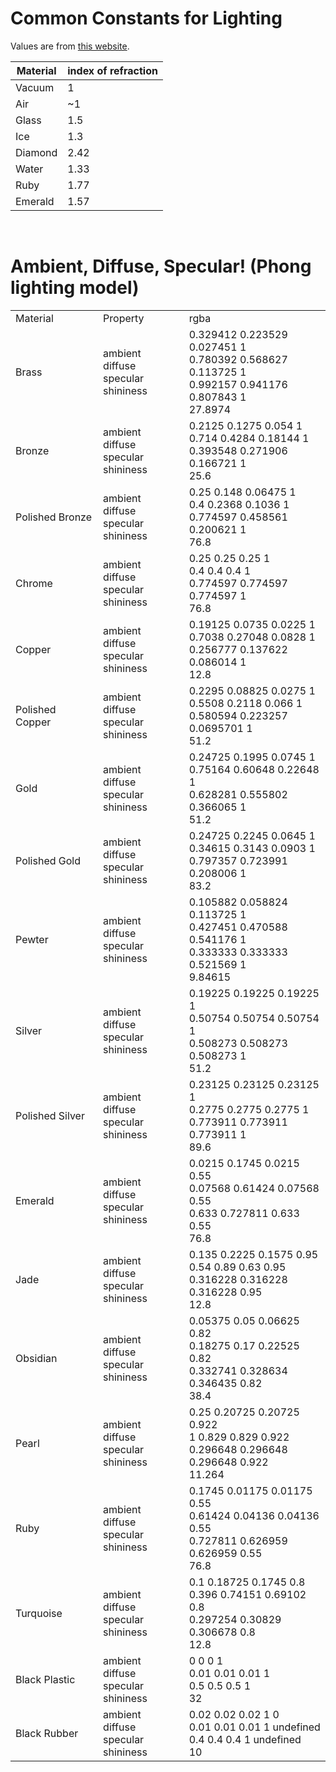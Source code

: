 # Common Constants for Lighting

Values are from [this website](http://www.barradeau.com/nicoptere/dump/materials.html).

| Material | index of refraction |
|----------|---------------------|
| Vacuum   | 1                   |
| Air      | ~1                  |
| Glass    | 1.5                 |
| Ice      | 1.3                 |
| Diamond  | 2.42                |
| Water    | 1.33                |
| Ruby     | 1.77                |
| Emerald  | 1.57                |
<br>


# Ambient, Diffuse, Specular! (Phong lighting model)

<table cellpadding="4" cellspacing="0">
        <tr class="green">
            <td width="200">Material</td>
            <td width="100">Property</td>
            <td width="100">rgba</td>
        </tr>
        <tr class="green">
            <td width="200">Brass</td>
            <td width="200">
                <div>ambient</div>
                <div>diffuse</div>
                <div>specular</div>
                <div>shininess</div>
            </td>
            <td width="400">
                <div> 0.329412 0.223529 0.027451 1 </div>
                <div> 0.780392 0.568627 0.113725 1 </div>
                <div> 0.992157 0.941176 0.807843 1 </div>
                <div>27.8974</div>
            </td>
        </tr>
        <tr class="white">
            <td width="200">Bronze</td>
            <td width="200">
                <div>ambient</div>
                <div>diffuse</div>
                <div>specular</div>
                <div>shininess</div>
            </td>
            <td width="400">
                <div> 0.2125 0.1275 0.054 1 </div>
                <div> 0.714 0.4284 0.18144 1 </div>
                <div> 0.393548 0.271906 0.166721 1 </div>
                <div>25.6</div>
            </td>
        </tr>
        <tr class="green">
            <td width="200">Polished Bronze</td>
            <td width="200">
                <div>ambient</div>
                <div>diffuse</div>
                <div>specular</div>
                <div>shininess</div>
            </td>
            <td width="400">
                <div> 0.25 0.148 0.06475 1 </div>
                <div> 0.4 0.2368 0.1036 1 </div>
                <div> 0.774597 0.458561 0.200621 1 </div>
                <div>76.8</div>
            </td>
        </tr>
        <tr class="white">
            <td width="200">Chrome</td>
            <td width="200">
                <div>ambient</div>
                <div>diffuse</div>
                <div>specular</div>
                <div>shininess</div>
            </td>
            <td width="400">
                <div> 0.25 0.25 0.25 1 </div>
                <div> 0.4 0.4 0.4 1 </div>
                <div> 0.774597 0.774597 0.774597 1 </div>
                <div>76.8</div>
            </td>
        </tr>
        <tr class="green">
            <td width="200">Copper</td>
            <td width="200">
                <div>ambient</div>
                <div>diffuse</div>
                <div>specular</div>
                <div>shininess</div>
            </td>
            <td width="400">
                <div> 0.19125 0.0735 0.0225 1 </div>
                <div> 0.7038 0.27048 0.0828 1 </div>
                <div> 0.256777 0.137622 0.086014 1 </div>
                <div>12.8</div>
            </td>
        </tr>
        <tr class="white">
            <td width="200">Polished Copper</td>
            <td width="200">
                <div>ambient</div>
                <div>diffuse</div>
                <div>specular</div>
                <div>shininess</div>
            </td>
            <td width="400">
                <div> 0.2295 0.08825 0.0275 1 </div>
                <div> 0.5508 0.2118 0.066 1 </div>
                <div> 0.580594 0.223257 0.0695701 1 </div>
                <div>51.2</div>
            </td>
        </tr>
        <tr class="green">
            <td width="200">Gold</td>
            <td width="200">
                <div>ambient</div>
                <div>diffuse</div>
                <div>specular</div>
                <div>shininess</div>
            </td>
            <td width="400">
                <div> 0.24725 0.1995 0.0745 1 </div>
                <div> 0.75164 0.60648 0.22648 1 </div>
                <div> 0.628281 0.555802 0.366065 1 </div>
                <div>51.2</div>
            </td>
        </tr>
        <tr class="white">
            <td width="200">Polished Gold</td>
            <td width="200">
                <div>ambient</div>
                <div>diffuse</div>
                <div>specular</div>
                <div>shininess</div>
            </td>
            <td width="400">
                <div> 0.24725 0.2245 0.0645 1 </div>
                <div> 0.34615 0.3143 0.0903 1 </div>
                <div> 0.797357 0.723991 0.208006 1 </div>
                <div>83.2</div>
            </td>
        </tr>
        <tr class="green">
            <td width="200">Pewter</td>
            <td width="200">
                <div>ambient</div>
                <div>diffuse</div>
                <div>specular</div>
                <div>shininess</div>
            </td>
            <td width="400">
                <div> 0.105882 0.058824 0.113725 1 </div>
                <div> 0.427451 0.470588 0.541176 1 </div>
                <div> 0.333333 0.333333 0.521569 1 </div>
                <div>9.84615</div>
            </td>
        </tr>
        <tr class="white">
            <td width="200">Silver</td>
            <td width="200">
                <div>ambient</div>
                <div>diffuse</div>
                <div>specular</div>
                <div>shininess</div>
            </td>
            <td width="400">
                <div> 0.19225 0.19225 0.19225 1 </div>
                <div> 0.50754 0.50754 0.50754 1 </div>
                <div> 0.508273 0.508273 0.508273 1 </div>
                <div>51.2</div>
            </td>
        </tr>
        <tr class="green">
            <td width="200">Polished Silver</td>
            <td width="200">
                <div>ambient</div>
                <div>diffuse</div>
                <div>specular</div>
                <div>shininess</div>
            </td>
            <td width="400">
                <div> 0.23125 0.23125 0.23125 1 </div>
                <div> 0.2775 0.2775 0.2775 1 </div>
                <div> 0.773911 0.773911 0.773911 1 </div>
                <div>89.6</div>
            </td>
        </tr>
        <tr class="white">
            <td width="200">Emerald</td>
            <td width="200">
                <div>ambient</div>
                <div>diffuse</div>
                <div>specular</div>
                <div>shininess</div>
            </td>
            <td width="400">
                <div> 0.0215 0.1745 0.0215 0.55 </div>
                <div> 0.07568 0.61424 0.07568 0.55 </div>
                <div> 0.633 0.727811 0.633 0.55 </div>
                <div>76.8</div>
            </td>
        </tr>
        <tr class="green">
            <td width="200">Jade</td>
            <td width="200">
                <div>ambient</div>
                <div>diffuse</div>
                <div>specular</div>
                <div>shininess</div>
            </td>
            <td width="400">
                <div> 0.135 0.2225 0.1575 0.95 </div>
                <div> 0.54 0.89 0.63 0.95 </div>
                <div> 0.316228 0.316228 0.316228 0.95 </div>
                <div>12.8</div>
            </td>
        </tr>
        <tr class="white">
            <td width="200">Obsidian</td>
            <td width="200">
                <div>ambient</div>
                <div>diffuse</div>
                <div>specular</div>
                <div>shininess</div>
            </td>
            <td width="400">
                <div> 0.05375 0.05 0.06625 0.82 </div>
                <div> 0.18275 0.17 0.22525 0.82 </div>
                <div> 0.332741 0.328634 0.346435 0.82 </div>
                <div>38.4</div>
            </td>
        </tr>
        <tr class="green">
            <td width="200">Pearl</td>
            <td width="200">
                <div>ambient</div>
                <div>diffuse</div>
                <div>specular</div>
                <div>shininess</div>
            </td>
            <td width="400">
                <div> 0.25 0.20725 0.20725 0.922 </div>
                <div> 1 0.829 0.829 0.922 </div>
                <div> 0.296648 0.296648 0.296648 0.922 </div>
                <div>11.264</div>
            </td>
        </tr>
        <tr class="white">
            <td width="200">Ruby</td>
            <td width="200">
                <div>ambient</div>
                <div>diffuse</div>
                <div>specular</div>
                <div>shininess</div>
            </td>
            <td width="400">
                <div> 0.1745 0.01175 0.01175 0.55 </div>
                <div> 0.61424 0.04136 0.04136 0.55 </div>
                <div> 0.727811 0.626959 0.626959 0.55 </div>
                <div>76.8</div>
            </td>
        </tr>
        <tr class="green">
            <td width="200">Turquoise</td>
            <td width="200">
                <div>ambient</div>
                <div>diffuse</div>
                <div>specular</div>
                <div>shininess</div>
            </td>
            <td width="400">
                <div> 0.1 0.18725 0.1745 0.8 </div>
                <div> 0.396 0.74151 0.69102 0.8 </div>
                <div> 0.297254 0.30829 0.306678 0.8 </div>
                <div>12.8</div>
            </td>
        </tr>
        <tr class="white">
            <td width="200">Black Plastic</td>
            <td width="200">
                <div>ambient</div>
                <div>diffuse</div>
                <div>specular</div>
                <div>shininess</div>
            </td>
            <td width="400">
                <div> 0 0 0 1 </div>
                <div> 0.01 0.01 0.01 1 </div>
                <div> 0.5 0.5 0.5 1 </div>
                <div>32</div>
            </td>
        </tr>
        <tr class="green">
            <td width="200">Black Rubber</td>
            <td width="200">
                <div>ambient</div>
                <div>diffuse</div>
                <div>specular</div>
                <div>shininess</div>
            </td>
            <td width="400">
                <div> 0.02 0.02 0.02 1 0 </div>
                <div> 0.01 0.01 0.01 1 undefined </div>
                <div> 0.4 0.4 0.4 1 undefined </div>
                <div>10</div>
            </td>
        </tr>
</table>